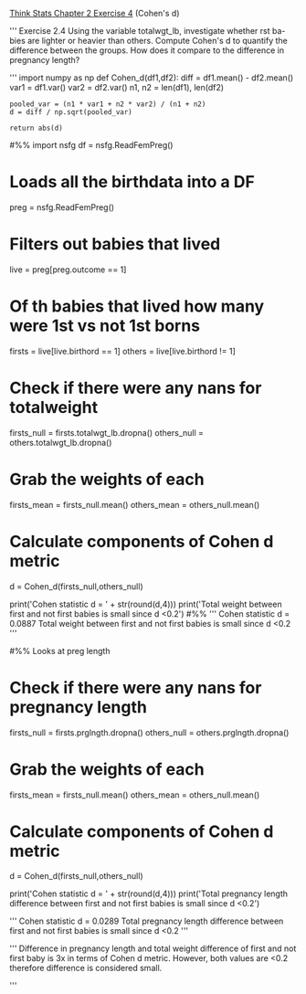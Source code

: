 [Think Stats Chapter 2 Exercise 4](http://greenteapress.com/thinkstats2/html/thinkstats2003.html#toc24) (Cohen's d)

'''
Exercise 2.4 Using the variable totalwgt_lb, investigate whether 
rst ba-bies are lighter or heavier than others. Compute Cohen's d to quantify the
difference between the groups. How does it compare to the difference in
pregnancy length?

'''
import numpy as np
def Cohen_d(df1,df2):
    diff = df1.mean() - df2.mean()
    var1 = df1.var()
    var2 = df2.var()
    n1, n2 = len(df1), len(df2)
    
    pooled_var = (n1 * var1 + n2 * var2) / (n1 + n2)
    d = diff / np.sqrt(pooled_var)
    
    return abs(d)
    
#%%
import nsfg
df = nsfg.ReadFemPreg() 

# Loads all the birthdata into a DF
preg = nsfg.ReadFemPreg()

# Filters out babies that lived
live = preg[preg.outcome == 1]

# Of th babies that lived how many were 1st vs not 1st borns
firsts = live[live.birthord == 1]
others = live[live.birthord != 1]

# Check if there were any nans for totalweight
firsts_null = firsts.totalwgt_lb.dropna()
others_null = others.totalwgt_lb.dropna()

# Grab the weights of each 
firsts_mean = firsts_null.mean()
others_mean = others_null.mean()

# Calculate components of Cohen d metric
d = Cohen_d(firsts_null,others_null)

print('Cohen statistic d = ' + str(round(d,4)))
print('Total weight between first and not first babies is small since d <0.2')
#%%
'''
Cohen statistic d = 0.0887
Total weight between first and not first babies is small since d <0.2
'''

#%% Looks at preg length

# Check if there were any nans for pregnancy length
firsts_null = firsts.prglngth.dropna()
others_null = others.prglngth.dropna()

# Grab the weights of each 
firsts_mean = firsts_null.mean()
others_mean = others_null.mean()

# Calculate components of Cohen d metric
d = Cohen_d(firsts_null,others_null)

print('Cohen statistic d = ' + str(round(d,4)))
print('Total pregnancy length difference between first and not first babies is small since d <0.2')

'''
Cohen statistic d = 0.0289
Total pregnancy length difference between first and not first babies is small since d <0.2
'''

''' 
Difference in pregnancy length and total weight difference of first and not first baby 
is 3x in terms of Cohen d metric. However, both values are <0.2 therefore
difference is considered small.

'''
